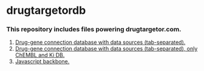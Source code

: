 # drugtargetordb

### This repository includes files powering drugtargetor.com.

1. [Drug-gene connection database with data sources (tab-separated).](https://github.com/hagax8/drugtargetor/blob/master/wholedatabase_for_targetor)
2. [Drug-gene connection database with data sources (tab-separated), only ChEMBL and Ki DB.](https://github.com/hagax8/drugtargetor/blob/master/kidb_chembl_all_bioact)
5. [Javascript backbone.](https://github.com/hagax8/drugtargetor/blob/master/drugtargetor_backbone.js)







